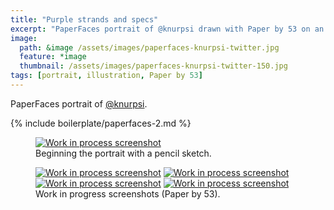 ```yaml
---
title: "Purple strands and specs"
excerpt: "PaperFaces portrait of @knurpsi drawn with Paper by 53 on an iPad."
image: 
  path: &image /assets/images/paperfaces-knurpsi-twitter.jpg 
  feature: *image
  thumbnail: /assets/images/paperfaces-knurpsi-twitter-150.jpg
tags: [portrait, illustration, Paper by 53]
---
```


PaperFaces portrait of <a href="https://twitter.com/knurpsi">@knurpsi</a>.

{% include boilerplate/paperfaces-2.md %}

<figure>
	<a href="/assets/images/paperfaces-knurpsi-process-1-lg.jpg"><img src="/assets/images/paperfaces-knurpsi-process-1-750.jpg" alt="Work in process screenshot"></a>
	<figcaption>Beginning the portrait with a pencil sketch.</figcaption>
</figure>

<figure class="half">
	<a href="/assets/images/paperfaces-knurpsi-process-2-lg.jpg"><img src="/assets/images/paperfaces-knurpsi-process-2-600.jpg" alt="Work in process screenshot"></a>
	<a href="/assets/images/paperfaces-knurpsi-process-3-lg.jpg"><img src="/assets/images/paperfaces-knurpsi-process-3-600.jpg" alt="Work in process screenshot"></a>
	<a href="/assets/images/paperfaces-knurpsi-process-4-lg.jpg"><img src="/assets/images/paperfaces-knurpsi-process-4-600.jpg" alt="Work in process screenshot"></a>
	<a href="/assets/images/paperfaces-knurpsi-process-5-lg.jpg"><img src="/assets/images/paperfaces-knurpsi-process-5-600.jpg" alt="Work in process screenshot"></a>
	<figcaption>Work in progress screenshots (Paper by 53).</figcaption>
</figure>
